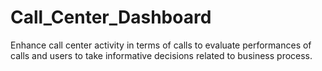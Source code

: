 # Call_Center_Dashboard

Enhance call center activity in terms of calls to evaluate performances of calls and users to take informative decisions related to business process.
